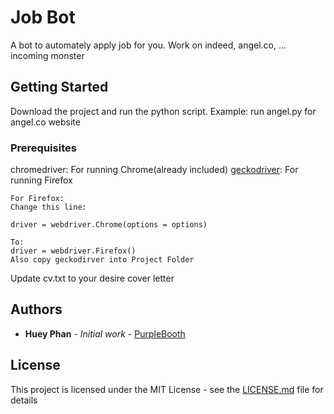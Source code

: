 # Job Bot

A bot to automately apply job for you. Work on indeed, angel.co, ... incoming monster

## Getting Started

Download the project and run the python script.
Example: run angel.py for angel.co website

### Prerequisites

chromedriver: For running Chrome(already included)
[geckodriver](https://github.com/mozilla/geckodriver/releases): For running Firefox

```
For Firefox:
Change this line:

driver = webdriver.Chrome(options = options)

To:
driver = webdriver.Firefox()
Also copy geckodirver into Project Folder
```
Update cv.txt to your desire cover letter



## Authors

* **Huey Phan** - *Initial work* - [PurpleBooth](https://github.com/ichomchom)


## License

This project is licensed under the MIT License - see the [LICENSE.md](LICENSE.md) file for details

